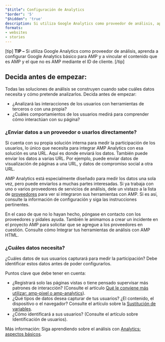 ```yaml
---
"$title": Configuración de Analytics
"$order": '5'
"$hidden": 'true'
description: Si utiliza Google Analytics como proveedor de análisis, aprenda a configurar Google Analytics básico para AMP y a vincular el contenido que es AMP y el que no es AMP mediante el ID de cliente.
formats:
- websites
- stories
---
```


[tip] <strong>TIP –</strong> Si utiliza Google Analytics como proveedor de análisis, aprenda a <a>configurar Google Analytics básico para AMP</a> y a <a>vincular el contenido que es AMP y el que no es AMP mediante el ID de cliente</a>. [/tip]

## Decida antes de empezar:

Todas las soluciones de análisis se construyen cuando sabe cuáles datos necesita y cómo pretende analizarlos. Decida antes de empezar:

- ¿Analizará las interacciones de los usuarios con herramientas de terceros o con una propia?
- ¿Cuáles comportamientos de los usuarios medirá para comprender cómo interactúan con su página?

### ¿Enviar datos a un proveedor o usarlos directamente?

Si cuenta con su propia solución interna para medir la participación de los usuarios, lo único que necesita para integrar AMP Analytics con esa solución es una URL. Aquí es donde enviará los datos. También puede enviar los datos a varias URL. Por ejemplo, puede enviar datos de visualización de páginas a una URL, y datos de compromiso social a otra URL.

AMP Analytics está especialmente diseñado para medir los datos una sola vez, pero puede enviarlos a muchas partes interesadas. Si ya trabaja con uno o varios proveedores de servicios de análisis, dele un vistazo a la lista de [proveedores](https://github.com/ampproject/amphtml/issues/new) para ver si integraron sus herramientas con AMP. Si es así, consulte la información de configuración y siga las instrucciones pertinentes.

En el caso de que no lo hayan hecho, póngase en contacto con los proveedores y pídales ayuda. También le animamos a <a>crear un incidente en el proyecto AMP</a> para solicitar que se agregue a los proveedores en cuestión. Consulte cómo <a>Integrar tus herramientas de análisis con AMP HTML</a>.

### ¿Cuáles datos necesita?

¿Cuáles datos de sus usuarios capturará para medir la participación? Debe identificar estos datos antes de poder configurarlos.

Puntos clave que debe tener en cuenta:

- ¿Registrará solo las páginas vistas o tiene pensado supervisar más patrones de interacción? (Consulte el artículo [Qué le conviene más utilizar: amp-pixel o amp-analytics](analytics_basics.md#use-amp-pixel-or-amp-analytics)).
- ¿Qué tipos de datos desea capturar de tus usuarios? ¿El contenido, el dispositivo o el navegador? Consulte el artículo sobre la [Sustitución de variables](analytics_basics.md).
- ¿Cómo identificará a sus usuarios? (Consulte el artículo sobre <a>Identificación de usuarios</a>).

Más información: Siga aprendiendo sobre el análisis con [Analytics: aspectos básicos](analytics_basics.md).
